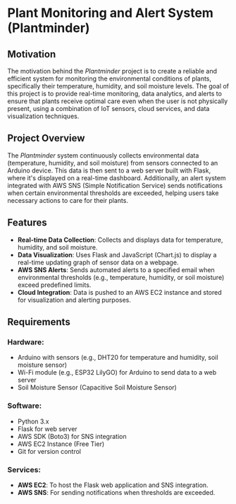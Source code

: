 # Plant Monitoring and Alert System (Plantminder)

## Motivation
The motivation behind the *Plantminder* project is to create a reliable and efficient system for monitoring the environmental conditions of plants, specifically their temperature, humidity, and soil moisture levels. The goal of this project is to provide real-time monitoring, data analytics, and alerts to ensure that plants receive optimal care even when the user is not physically present, using a combination of IoT sensors, cloud services, and data visualization techniques.

## Project Overview
The *Plantminder* system continuously collects environmental data (temperature, humidity, and soil moisture) from sensors connected to an Arduino device. This data is then sent to a web server built with Flask, where it's displayed on a real-time dashboard. Additionally, an alert system integrated with AWS SNS (Simple Notification Service) sends notifications when certain environmental thresholds are exceeded, helping users take necessary actions to care for their plants.

## Features
- **Real-time Data Collection**: Collects and displays data for temperature, humidity, and soil moisture.
- **Data Visualization**: Uses Flask and JavaScript (Chart.js) to display a real-time updating graph of sensor data on a webpage.
- **AWS SNS Alerts**: Sends automated alerts to a specified email when environmental thresholds (e.g., temperature, humidity, or soil moisture) exceed predefined limits.
- **Cloud Integration**: Data is pushed to an AWS EC2 instance and stored for visualization and alerting purposes.

## Requirements
### Hardware:
- Arduino with sensors (e.g., DHT20 for temperature and humidity, soil moisture sensor)
- Wi-Fi module (e.g., ESP32 LilyGO) for Arduino to send data to a web server
- Soil Moisture Sensor (Capacitive Soil Moisture Sensor)

### Software:
- Python 3.x
- Flask for web server
- AWS SDK (Boto3) for SNS integration
- AWS EC2 Instance (Free Tier)
- Git for version control

### Services:
- **AWS EC2**: To host the Flask web application and SNS integration.
- **AWS SNS**: For sending notifications when thresholds are exceeded.


